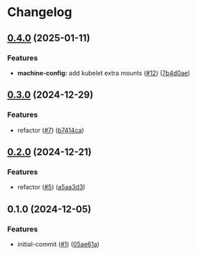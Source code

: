 # Changelog

## [0.4.0](https://github.com/jamie-stinson/common-tofu-talos-module/compare/v0.3.0...v0.4.0) (2025-01-11)


### Features

* **machine-config:** add kubelet extra mounts ([#12](https://github.com/jamie-stinson/common-tofu-talos-module/issues/12)) ([7b4d0ae](https://github.com/jamie-stinson/common-tofu-talos-module/commit/7b4d0aec67b7f589c3a10852875ee0b3f4fa3e10))

## [0.3.0](https://github.com/jamie-stinson/common-tofu-talos-module/compare/v0.2.0...v0.3.0) (2024-12-29)


### Features

* refactor ([#7](https://github.com/jamie-stinson/common-tofu-talos-module/issues/7)) ([b7414ca](https://github.com/jamie-stinson/common-tofu-talos-module/commit/b7414ca3fcf2693680426075dc03d654b02e80c7))

## [0.2.0](https://github.com/jamie-stinson/common-tofu-talos-module/compare/v0.1.0...v0.2.0) (2024-12-21)


### Features

* refactor ([#5](https://github.com/jamie-stinson/common-tofu-talos-module/issues/5)) ([a5aa3d3](https://github.com/jamie-stinson/common-tofu-talos-module/commit/a5aa3d36f04131fd561869b79f9b584ad02266d4))

## 0.1.0 (2024-12-05)


### Features

* initial-commit ([#1](https://github.com/jamie-stinson/common-tofu-talos-module/issues/1)) ([05ae61a](https://github.com/jamie-stinson/common-tofu-talos-module/commit/05ae61a4f27ead21cf32156e3ca8d9e446b2360a))
